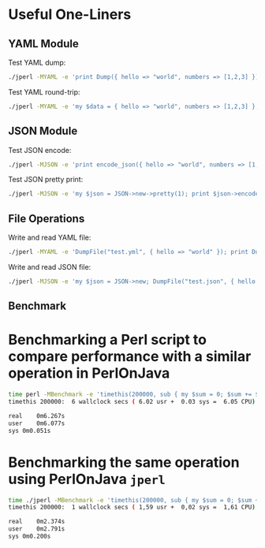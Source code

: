 # Useful One-Liners

## YAML Module

Test YAML dump:
```bash
./jperl -MYAML -e 'print Dump({ hello => "world", numbers => [1,2,3] })'
```

Test YAML round-trip:
```bash
./jperl -MYAML -e 'my $data = { hello => "world", numbers => [1,2,3] }; print Dump(Load(Dump($data)))'
```

## JSON Module

Test JSON encode:
```bash
./jperl -MJSON -e 'print encode_json({ hello => "world", numbers => [1,2,3] })'
```

Test JSON pretty print:
```bash
./jperl -MJSON -e 'my $json = JSON->new->pretty(1); print $json->encode({ hello => "world", numbers => [1,2,3] })'
```

## File Operations

Write and read YAML file:
```bash
./jperl -MYAML -e 'DumpFile("test.yml", { hello => "world" }); print Dump(LoadFile("test.yml"))'
```

Write and read JSON file:
```bash
./jperl -MJSON -e 'my $json = JSON->new; DumpFile("test.json", { hello => "world" }); print encode_json(from_json(LoadFile("test.json")))'
```

## Benchmark

# Benchmarking a Perl script to compare performance with a similar operation in PerlOnJava

```bash
time perl -MBenchmark -e 'timethis(200000, sub { my $sum = 0; $sum += $_ ** 2 for 1..1000 });'
timethis 200000:  6 wallclock secs ( 6.02 usr +  0.03 sys =  6.05 CPU) @ 33057.85/s (n=200000)

real	0m6.267s
user	0m6.077s
sys	0m0.051s
```

# Benchmarking the same operation using PerlOnJava `jperl`

```bash
time ./jperl -MBenchmark -e 'timethis(200000, sub { my $sum = 0; $sum += $_ ** 2 for 1..1000 });'
timethis 200000:  1 wallclock secs ( 1,59 usr +  0,02 sys =  1,61 CPU) @ 124488,04/s (n=200000)

real	0m2.374s
user	0m2.791s
sys	0m0.200s
```
